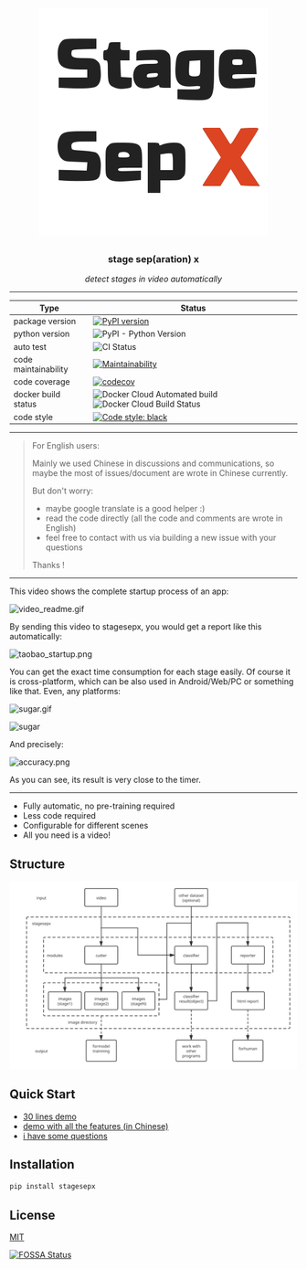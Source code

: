 <h1 align="center">
  <img src="./docs/pics/brand.svg">
</h1>

<h3 align="center">stage sep(aration) x</h3>
<p align="center">
    <em>detect stages in video automatically</em>
</p>

---

| Type                 | Status                                                                                                                                                                                            |
|----------------------|--------------------------------------------------------------------------------------------------------------------------------------------------------------------------------------------------|
| package version      | [![PyPI version](https://badge.fury.io/py/stagesepx.svg)](https://badge.fury.io/py/stagesepx)                                                                                                    |
| python version       | ![PyPI - Python Version](https://img.shields.io/pypi/pyversions/stagesepx)                                                                                                                       |
| auto test            | ![CI Status](https://github.com/williamfzc/stagesepx/workflows/smoketest/badge.svg)                                                                                                              |
| code maintainability | [![Maintainability](https://api.codeclimate.com/v1/badges/ef27756ce9a4f7f4ba94/maintainability)](https://codeclimate.com/github/williamfzc/stagesepx/maintainability)                            |
| code coverage        | [![codecov](https://codecov.io/gh/williamfzc/stagesepx/branch/master/graph/badge.svg)](https://codecov.io/gh/williamfzc/stagesepx)                                                               |
| docker build status  | ![Docker Cloud Automated build](https://img.shields.io/docker/cloud/automated/williamfzc/stagesepx) ![Docker Cloud Build Status](https://img.shields.io/docker/cloud/build/williamfzc/stagesepx) |
| code style           | [![Code style: black](https://img.shields.io/badge/code%20style-black-000000.svg)](https://github.com/psf/black)                                                                                 |

---

> For English users:
>
> Mainly we used Chinese in discussions and communications, so maybe the most of issues/document are wrote in Chinese currently.
>
> But don't worry:
> - maybe google translate is a good helper :)
> - read the code directly (all the code and comments are wrote in English)
> - feel free to contact with us via building a new issue with your questions
>
> Thanks !

---

This video shows the complete startup process of an app: 

![video_readme.gif](https://i.loli.net/2019/09/01/tXRhB6ai9jAZFmc.gif)

By sending this video to stagesepx, you would get a report like this automatically:

![taobao_startup.png](https://i.loli.net/2019/11/23/Cio39V4AhmWOyFL.png)

You can get the exact time consumption for each stage easily. Of course it is cross-platform, which can be also used in Android/Web/PC or something like that. Even, any platforms:

![sugar.gif](https://i.loli.net/2019/11/23/BCjI8PiJrgmxQUt.gif)

![sugar](https://i.loli.net/2019/11/23/DCpbdlNftcQ3v2w.png)

And precisely:

![accuracy.png](https://i.loli.net/2019/10/02/Cboj743UwRQmgPS.png)

As you can see, its result is very close to the timer.

---

- Fully automatic, no pre-training required
- Less code required
- Configurable for different scenes
- All you need is a video!

## Structure

![structure](./docs/pics/stagesepx.svg)

## Quick Start

- [30 lines demo](example/mini.py)
- [demo with all the features (in Chinese)](example/cut_and_classify.py)
- [i have some questions](https://github.com/williamfzc/stagesepx/issues/new)

## Installation

```bash
pip install stagesepx
```

## License

[MIT](LICENSE)

[![FOSSA Status](https://app.fossa.io/api/projects/git%2Bgithub.com%2Fwilliamfzc%2Fstagesepx.svg?type=large)](https://app.fossa.io/projects/git%2Bgithub.com%2Fwilliamfzc%2Fstagesepx?ref=badge_large)
